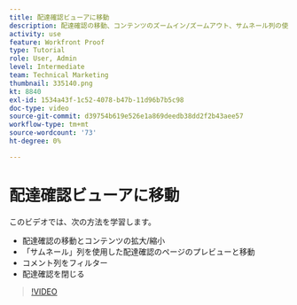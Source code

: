 ```yaml
---
title: 配達確認ビューアに移動
description: 配達確認の移動、コンテンツのズームイン/ズームアウト、サムネール列の使用、配達確認のコメントのフィルターなどを [!DNL  Workfront] 校正ビューア
activity: use
feature: Workfront Proof
type: Tutorial
role: User, Admin
level: Intermediate
team: Technical Marketing
thumbnail: 335140.png
kt: 8840
exl-id: 1534a43f-1c52-4078-b47b-11d96b7b5c98
doc-type: video
source-git-commit: d39754b619e526e1a869deedb38dd2f2b43aee57
workflow-type: tm+mt
source-wordcount: '73'
ht-degree: 0%

---
```


# 配達確認ビューアに移動

このビデオでは、次の方法を学習します。

* 配達確認の移動とコンテンツの拡大/縮小
* 「サムネール」列を使用した配達確認のページのプレビューと移動
* コメント列をフィルター
* 配達確認を閉じる

>[!VIDEO](https://video.tv.adobe.com/v/335140/?quality=12)

<!-- 
## Learn more
* Review a static proof
* Search within a proof
* Compare proofs
* Configure proofing viewer settings
* View the [!DNL Workfront] object associated with a proof
* Share a proof from the proofing viewer
* Print a proof summary within [!DNL Workfront]
-->
